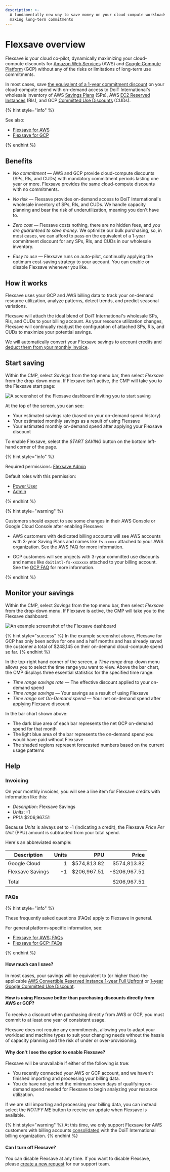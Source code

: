 ```yaml
---
description: >-
  A fundamentally new way to save money on your cloud compute workloads without
  making long-term commitments
---
```


# Flexsave overview

Flexsave is your cloud co-pilot, dynamically maximizing your cloud-compute discounts for [Amazon Web Services](https://aws.amazon.com) (AWS) and [Google Compute Platform](https://cloud.google.com) (GCP) without any of the risks or limitations of long-term use commitments.

In most cases, save [the equivalent of a 1-year commitment discount](overview.md#how-much-can-i-save) on your cloud-compute spend with on-demand access to DoiT International's wholesale inventory of AWS [Savings Plans](https://aws.amazon.com/savingsplans/) (SPs), AWS [EC2 Reserved Instances](https://aws.amazon.com/ec2/pricing/reserved-instances/) (RIs), and GCP [Committed Use Discounts](https://cloud.google.com/docs/cuds) (CUDs).

{% hint style="info" %}

See also:

- [Flexsave for AWS](aws.md)
- [Flexsave for GCP](gcp.md)

{% endhint %}

## Benefits

- _No commitment_ &mdash; AWS and GCP provide cloud-compute discounts (SPs, RIs, and CUDs) with mandatory commitment periods lasting one year or more. Flexsave provides the same cloud-compute discounts with no commitments.

- _No risk_ &mdash; Flexsave provides on-demand access to DoiT International's wholesale inventory of SPs, RIs, and CUDs. We handle capacity planning and bear the risk of underutilization, meaning you don't have to.

<!-- textlint-disable max-comma -->

- _Zero cost_ &mdash; Flexsave costs nothing, there are no hidden fees, and _you are guaranteed to save money_. We optimize our bulk purchasing, so, in most cases, we can afford to pass on the equivalent of a 1-year commitment discount for any SPs, RIs, and CUDs in our wholesale inventory.
<!-- textlint-disable -->

- _Easy to use_ &mdash; Flexsave runs on auto-pilot, continually applying the optimum cost-saving strategy to your account. You can enable or disable Flexsave whenever you like.

## How it works

Flexsave uses your GCP and AWS billing data to track your on-demand resource utilization, analyze patterns, detect trends, and predict seasonal variations.

Flexsave will attach the ideal blend of DoiT International's wholesale SPs, RIs, and CUDs to your billing account. As your resource utilization changes, Flexsave will continually readjust the configuration of attached SPs, RIs, and CUDs to maximize your potential savings.

We will automatically convert your Flexsave savings to account credits and [deduct them from your monthly invoice](overview.md#invoicing).

## Start saving

Within the CMP, select _Savings_ from the top menu bar, then select _Flexsave_ from the drop-down menu. If Flexsave isn't active, the CMP will take you to the Flexsave start page:

![A screenshot of the Flexsave dashboard inviting you to start saving](../.gitbook/assets/cmp-flexsave-start-saving.png)

At the top of the screen, you can see:

- Your estimated savings rate (based on your on-demand spend history)
- Your estimated monthly savings as a result of using Flexsave
- Your estimated monthly on-demand spend after applying your Flexsave discount

To enable Flexsave, select the _START SAVING_ button on the bottom left-hand corner of the page.

{% hint style="info" %}

Required permissions: [Flexsave Admin](../user-management/user-permissions-explained.md#flexsave-admin)

Default roles with this permission:

- [Power User](../user-management/manage-roles.md#power-user)
- [Admin](../user-management/manage-roles.md#admin)

{% endhint %}

{% hint style="warning" %}

Customers should expect to see some changes in their AWS Console or Google Cloud Console after enabling Flexsave:

- AWS customers with dedicated billing accounts will see AWS accounts with 3-year Saving Plans and names like `fs-xxxxx` attached to your AWS organization. See the [AWS FAQ](aws.md#what-changes-should-i-expect-to-see-in-my-aws-console) for more information.

- GCP customers will see projects with 3-year committed use discounts and names like `doitintl-fs-xxxxxxx` attached to your billing account. See the [GCP FAQ](gcp.md#what-changes-should-i-expect-to-see-in-my-google-cloud-console) for more information.

{% endhint %}

## Monitor your savings

Within the CMP, select _Savings_ from the top menu bar, then select _Flexsave_ from the drop-down menu. If Flexsave is active, the CMP will take you to the Flexsave dashboard:

![An example screenshot of the Flexsave dashboard](../.gitbook/assets/cmp-flexsave.png)

{% hint style="success" %}
In the example screenshot above, Flexsave for GCP has only been active for one and a half months and has already saved the customer a total of $248,145 on their on-demand cloud-compute spend so far.
{% endhint %}

In the top-right hand corner of the screen, a _Time range_ drop-down menu allows you to select the time range you want to view. Above the bar chart, the CMP displays three essential statistics for the specified time range:

- _Time range savings rate_ &mdash; The effective discount applied to your on-demand spend
- _Time range savings_ &mdash; Your savings as a result of using Flexsave
- _Time range net On-Demand spend_ &mdash; Your net on-demand spend after applying Flexsave discount

In the bar chart shown above:

- The dark blue area of each bar represents the net GCP on-demand spend for that month
- The light blue area of the bar represents the on-demand spend you would have paid without Flexsave
- The shaded regions represent forecasted numbers based on the current usage patterns

## Help

### Invoicing

On your monthly invoices, you will see a line item for Flexsave credits with information like this:

- _Description_: Flexsave Savings
- _Units_: -1
- _PPU_: $206,967.51

Because _Units_ is always set to -1 (indicating a credit), the Flexsave _Price Per Unit_ (PPU) amount is subtracted from your total spend.

Here's an abbreviated example:

| Description      | Units |         PPU |        Price |
| ---------------- | ----: | ----------: | -----------: |
| Google Cloud     |     1 | $574,813.82 |  $574,813.82 |
| Flexsave Savings |    -1 | $206,967.51 | -$206,967.51 |
|                  |       |             |              |
| Total            |       |             |  $206,967.51 |

### FAQs

{% hint style="info" %}

These frequently asked questions (FAQs) apply to Flexsave in general.

For general platform-specific information, see:

- [Flexsave for AWS: FAQs](aws.md#faqs)
- [Flexsave for GCP: FAQs](gcp.md#faqs)

{% endhint %}

#### How much can I save?

In most cases, your savings will be equivalent to (or higher than) the applicable [AWS Convertible Reserved Instance 1-year Full Upfront](https://aws.amazon.com/ec2/pricing/reserved-instances/pricing/) or [1-year Google Committed Use Discount](https://cloud.google.com/compute/vm-instance-pricing#committed_use).

#### How is using Flexsave better than purchasing discounts directly from AWS or GCP?

To receive a discount when purchasing directly from AWS or GCP, you must commit to at least one year of consistent usage.

Flexsave does not require any commitments, allowing you to adapt your workload and machine types to suit your changing needs without the hassle of capacity planning and the risk of under or over-provisioning.

#### Why don't I see the option to enable Flexsave?

Flexsave will be unavailable if either of the following is true:

- You recently connected your AWS or GCP account, and we haven't finished importing and processing your billing data.
- You do have not yet met the minimum seven days of qualifying on-demand spend needed for Flexsave to begin analyzing your resource utilization.

If we are still importing and processing your billing data, you can instead select the _NOTIFY ME_ button to receive an update when Flexsave is available.

{% hint style="warning" %}
At this time, we only support Flexsave for AWS customers with billing accounts [consolidated](https://docs.aws.amazon.com/awsaccountbilling/latest/aboutv2/consolidated-billing.html) with the DoiT International billing organization.
{% endhint %}

#### Can I turn off Flexsave?

You can disable Flexsave at any time. If you want to disable Flexsave, please [create a new request](../services/consulting-support/#create-a-new-request) for our support team.
